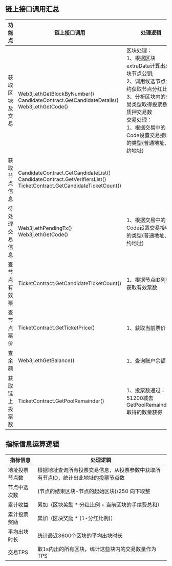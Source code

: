 
## 链上接口调用汇总
功能点|链上接口调用|处理逻辑
---|---|---
获取区块及交易|Web3j.ethGetBlockByNumber()<br>CandidateContract.GetCandidateDetails()<br>Web3j.ethGetCode()|区块处理：<br>1、根据区块extraData计算出出块节点公钥;<br/>2、调用候选节点合约获取节点分红比例<br/>3、分析区块内的交易类型取得投票数和质押交易数<br/>交易处理：<br/>1、根据交易中的Code设置交易接收者的类型(普通地址、合约地址)
获取节点信息|CandidateContract.GetCandidateList()<br/>CandidateContract.GetVerifiersList()<br/>TicketContract.GetCandidateTicketCount()|
待处理交易信息|Web3j.ethPendingTx()<br/>Web3j.ethGetCode()|1、根据交易中的Code设置交易接收者的类型(普通地址、合约地址)
查节点有效票|TicketContract.GetCandidateTicketCount()|1、根据节点ID列表获取有效票数
查节点票价|TicketContract.GetTicketPrice()|1、获取当前票价
查余额|Web3j.ethGetBalance()|1、查询账户余额
获取链上投票数|TicketContract.GetPoolRemainder()|1、投票数通过：51200减去GetPoolRemainder()取得的数量获得


## 指标信息运算逻辑
指标信息|处理逻辑
---|---
地址投票节点数|根据地址查询所有投票交易信息，从投票参数中获取所有节点ID，统计出此地址的投票节点数
节点中选次数|(节点的结束区块-节点的起始区块)/250 向下取整
累计收益|累加（区块奖励 * 分红比例 + 当前区块的手续费总和）
累计投票奖励|累加（区块奖励 * (1-分红比例)）
平均出块时长|统计最近3600个区块的平均出块时长
交易TPS|取1s内出的所有区块，统计这些块内的交易数量作为TPS

